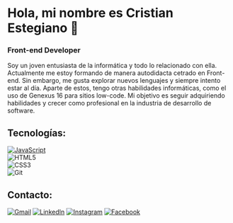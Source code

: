 # Hola, mi nombre es Cristian Estegiano 👋
### Front-end Developer

Soy un joven entusiasta de la informática y todo lo relacionado con ella.
Actualmente me estoy formando de manera autodidacta cetrado en Front-end.
Sin embargo, me gusta explorar nuevos lenguajes y siempre intento estar al día. Aparte de estos, tengo otras habilidades informáticas, como el uso de Genexus 16 para sitios low-code.
Mi objetivo es seguir adquiriendo habilidades y crecer como profesional en la industria de desarrollo de software.

## Tecnologías:

[![JavaScript](https://img.shields.io/badge/JavaScript-F7DF1E?style=for-the-badge&logo=javascript&logoColor=white&labelColor=101010)]()
<br>
![HTML5](https://img.shields.io/badge/html5-%23E34F26.svg?style=for-the-badge&logo=html5&logoColor=white)
<br>
![CSS3](https://img.shields.io/badge/css3-%231572B6.svg?style=for-the-badge&logo=css3&logoColor=white)
<br>
![Git](https://img.shields.io/badge/git-%23F05033.svg?style=for-the-badge&logo=git&logoColor=white)


## Contacto:

[![Gmail](https://img.shields.io/badge/Gmail-D14836?style=for-the-badge&logo=gmail&logoColor=white)](mailto:cristianestegiano@gmail.com)
[![LinkedIn](https://img.shields.io/badge/linkedin-%230077B5.svg?style=for-the-badge&logo=linkedin&logoColor=white)](https://www.linkedin.com/in/cristian-estegiano/)
[![Instagram](https://img.shields.io/badge/Instagram-%23E4405F.svg?style=for-the-badge&logo=Instagram&logoColor=white)](https://www.instagram.com/cristian_estegiano/)
[![Facebook](https://img.shields.io/badge/Facebook-%231877F2.svg?style=for-the-badge&logo=Facebook&logoColor=white)](https://www.facebook.com/cristian.estegiano/)
<!--

